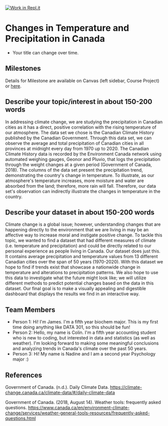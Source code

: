 [![Work in Repl.it](https://classroom.github.com/assets/work-in-replit-14baed9a392b3a25080506f3b7b6d57f295ec2978f6f33ec97e36a161684cbe9.svg)](https://classroom.github.com/online_ide?assignment_repo_id=359110&assignment_repo_type=GroupAssignmentRepo)
# Changes in Temperature and Precipitation in Canada

- Your title can change over time.

## Milestones

Details for Milestone are available on Canvas (left sidebar, Course Project) or [here](https://firas.moosvi.com/courses/data301/project/milestone01.html).

## Describe your topic/interest in about 150-200 words

In addressing climate change, we are studying the precipitation in Canadian cities as it has a direct, positive correlation with the rising temperature of our atmosphere. The data set we chose is the Canadian Climate History published by the Canadian Government. Through this data set, we can observe the average and total precipitation of Canadian cities in all provinces at midnight every day from 1970 up to 2020. The Canadian Climate History data is recorded by the Environment Canada network using automated weighing gauges, Geonor and Pluvio, that logs the precipitation through the weight changes at a given period (Government of Canada, 2018). The columns of the data set present the precipitation trend, demonstrating the country's change in temperature. To illustrate, as our atmosphere's temperature increases, more moisture and water are absorbed from the land; therefore, more rain will fall. Therefore, our data set's observation can indirectly illustrate the changes in temperature in the country.

## Describe your dataset in about 150-200 words

Climate change is a global issue; however, understanding changes that are happening directly to the environment that we are living in may be an affective way to increase moral and instigate positive change. To tackle this topic, we wanted to find a dataset that had different measures of climate (i.e. temperature and precipitation) and could be directly related to our personal experience as people living in Canada. Our dataset does just this. It contains average precipitation and temperature values from 13 different Canadian cities over the span of 50 years (1970-2020). With this dataset we hope to find if trends exist that showcase a nationwide change in temperature and alterations to precipitation patterns. We also hope to use this data to investigate what the future might look like; we will utilize different methods to predict potential changes based on the data in this dataset. Our final goal is to make a visually appealing and digestible dashboard that displays the results we find in an interactive way. 

## Team Members

- Person 1: Hi! I'm James. I'm a fifth year biochem major. This is my first time doing anything like DATA 301, so this should be fun! 
- Person 2: Hello, my name is Colin. I'm a fifth year accounting student who is new to coding, but interested in data and statistics (as well as weather). I'm looking forward to making some meaningful conclusions and analyzing trends in Canada's climate over the past 50 years.
- Person 3: Hi! My name is Nadine and I am a second year Psychology major :) 

## References

Government of Canada. (n.d.). Daily Climate Data. https://climate-change.canada.ca/climate-data/#/daily-climate-data

Government of Canada. (2018, August 14). Weather tools: frequently asked questions. https://www.canada.ca/en/environment-climate-change/services/weather-general-tools-resources/frequently-asked-questions.html
